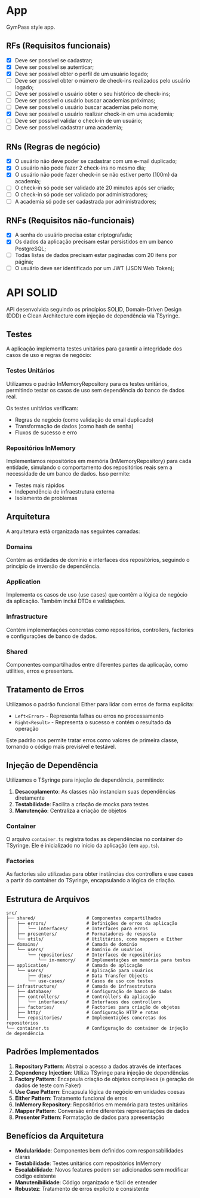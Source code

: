 # App

GymPass style app.

## RFs (Requisitos funcionais)

- [x] Deve ser possível se cadastrar;
- [x] Deve ser possível se autenticar;
- [x] Deve ser possível obter o perfil de um usuário logado;
- [ ] Deve ser possível obter o número de check-ins realizados pelo usuário logado;
- [ ] Deve ser possível o usuário obter o seu histórico de check-ins;
- [ ] Deve ser possível o usuário buscar academias próximas;
- [ ] Deve ser possível o usuário buscar academias pelo nome;
- [x] Deve ser possível o usuário realizar check-in em uma academia;
- [ ] Deve ser possível validar o check-in de um usuário;
- [ ] Deve ser possível cadastrar uma academia;

## RNs (Regras de negócio)

- [x] O usuário não deve poder se cadastrar com um e-mail duplicado;
- [x] O usuário não pode fazer 2 check-ins no mesmo dia;
- [x] O usuário não pode fazer check-in se não estiver perto (100m) da academia;
- [ ] O check-in só pode ser validado até 20 minutos após ser criado;
- [ ] O check-in só pode ser validado por administradores;
- [ ] A academia só pode ser cadastrada por administradores;

## RNFs (Requisitos não-funcionais)

- [x] A senha do usuário precisa estar criptografada;
- [x] Os dados da aplicação precisam estar persistidos em um banco PostgreSQL;
- [ ] Todas listas de dados precisam estar paginadas com 20 itens por página;
- [ ] O usuário deve ser identificado por um JWT (JSON Web Token);

# API SOLID

API desenvolvida seguindo os princípios SOLID, Domain-Driven Design (DDD) e Clean Architecture com injeção de dependência via TSyringe.

## Testes

A aplicação implementa testes unitários para garantir a integridade dos casos de uso e regras de negócio:

### Testes Unitários
Utilizamos o padrão InMemoryRepository para os testes unitários, permitindo testar os casos de uso sem dependência do banco de dados real. 

Os testes unitários verificam:
- Regras de negócio (como validação de email duplicado)
- Transformação de dados (como hash de senha)
- Fluxos de sucesso e erro

### Repositórios InMemory
Implementamos repositórios em memória (InMemoryRepository) para cada entidade, simulando o comportamento dos repositórios reais sem a necessidade de um banco de dados. Isso permite:
- Testes mais rápidos
- Independência de infraestrutura externa
- Isolamento de problemas

## Arquitetura

A arquitetura está organizada nas seguintes camadas:

### Domains
Contém as entidades de domínio e interfaces dos repositórios, seguindo o princípio de inversão de dependência.

### Application
Implementa os casos de uso (use cases) que contêm a lógica de negócio da aplicação. Também inclui DTOs e validações.

### Infrastructure
Contém implementações concretas como repositórios, controllers, factories e configurações de banco de dados.

### Shared
Componentes compartilhados entre diferentes partes da aplicação, como utilities, erros e presenters.

## Tratamento de Erros

Utilizamos o padrão funcional Either para lidar com erros de forma explícita:

- `Left<Error>` - Representa falhas ou erros no processamento
- `Right<Result>` - Representa o sucesso e contém o resultado da operação

Este padrão nos permite tratar erros como valores de primeira classe, tornando o código mais previsível e testável.

## Injeção de Dependência

Utilizamos o TSyringe para injeção de dependência, permitindo:

1. **Desacoplamento**: As classes não instanciam suas dependências diretamente
2. **Testabilidade**: Facilita a criação de mocks para testes
3. **Manutenção**: Centraliza a criação de objetos

### Container

O arquivo `container.ts` registra todas as dependências no container do TSyringe. Ele é inicializado no início da aplicação (em `app.ts`).

### Factories

As factories são utilizadas para obter instâncias dos controllers e use cases a partir do container do TSyringe, encapsulando a lógica de criação.

## Estrutura de Arquivos

```
src/
├── shared/                   # Componentes compartilhados
│   ├── errors/               # Definições de erros da aplicação
│   │   └── interfaces/       # Interfaces para erros
│   ├── presenters/           # Formatadores de resposta
│   └── utils/                # Utilitários, como mappers e Either
├── domains/                  # Camada de domínio
│   └── users/                # Domínio de usuários
│       └── repositories/     # Interfaces de repositórios
│           └── in-memory/    # Implementações em memória para testes
├── application/              # Camada de aplicação
│   └── users/                # Aplicação para usuários
│       ├── dtos/             # Data Transfer Objects
│       └── use-cases/        # Casos de uso com testes
├── infrastructure/           # Camada de infraestrutura
│   ├── database/             # Configuração de banco de dados
│   ├── controllers/          # Controllers da aplicação
│   │   └── interfaces/       # Interfaces dos controllers
│   ├── factories/            # Factories para criação de objetos
│   ├── http/                 # Configuração HTTP e rotas
│   └── repositories/         # Implementações concretas dos repositórios
└── container.ts              # Configuração do container de injeção de dependência
```

## Padrões Implementados

1. **Repository Pattern**: Abstrai o acesso a dados através de interfaces
2. **Dependency Injection**: Utiliza TSyringe para injeção de dependências
3. **Factory Pattern**: Encapsula criação de objetos complexos (e geração de dados de teste com Faker)
4. **Use Case Pattern**: Encapsula lógica de negócio em unidades coesas
5. **Either Pattern**: Tratamento funcional de erros
6. **InMemory Repository**: Repositórios em memória para testes unitários
7. **Mapper Pattern**: Conversão entre diferentes representações de dados
8. **Presenter Pattern**: Formatação de dados para apresentação

## Benefícios da Arquitetura

- **Modularidade**: Componentes bem definidos com responsabilidades claras
- **Testabilidade**: Testes unitários com repositórios InMemory
- **Escalabilidade**: Novos features podem ser adicionados sem modificar código existente
- **Manutenibilidade**: Código organizado e fácil de entender
- **Robustez**: Tratamento de erros explícito e consistente